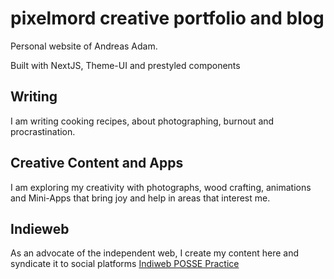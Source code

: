 # pixelmord creative portfolio and blog

Personal website of Andreas Adam.

Built with NextJS, Theme-UI and prestyled components

## Writing

I am writing cooking recipes, about photographing, burnout and procrastination.

## Creative Content and Apps

I am exploring my creativity with photographs, wood crafting, animations and Mini-Apps that bring joy and help in areas that interest me.

## Indieweb

As an advocate of the independent web, I create my content here and syndicate it to social platforms [Indiweb POSSE Practice](https://indieweb.org/POSSE)
